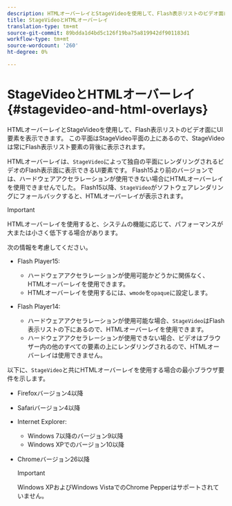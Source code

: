```yaml
---
description: HTMLオーバーレイとStageVideoを使用して、Flash表示リストのビデオ面にUI要素を表示できます。 この平面はStageVideo平面の上にあるので、StageVideoは常にFlash表示リスト要素の背後に表示されます。
title: StageVideoとHTMLオーバーレイ
translation-type: tm+mt
source-git-commit: 89bdda1d4bd5c126f19ba75a819942df901183d1
workflow-type: tm+mt
source-wordcount: '260'
ht-degree: 0%

---
```



# StageVideoとHTMLオーバーレイ{#stagevideo-and-html-overlays}

HTMLオーバーレイとStageVideoを使用して、Flash表示リストのビデオ面にUI要素を表示できます。 この平面はStageVideo平面の上にあるので、StageVideoは常にFlash表示リスト要素の背後に表示されます。

HTMLオーバーレイは、`StageVideo`によって独自の平面にレンダリングされるビデオのFlash表示面に表示できるUI要素です。 Flash15より前のバージョンでは、ハードウェアアクセラレーションが使用できない場合にHTMLオーバーレイを使用できませんでした。 Flash15以降、`StageVideo`がソフトウェアレンダリングにフォールバックすると、HTMLオーバーレイが表示されます。

>[!IMPORTANT]
>
>HTMLオーバーレイを使用すると、システムの機能に応じて、パフォーマンスが大または小さく低下する場合があります。

次の情報を考慮してください。

* Flash Player15:

   * ハードウェアアクセラレーションが使用可能かどうかに関係なく、HTMLオーバーレイを使用できます。
   * HTMLオーバーレイを使用するには、`wmode`を`opaque`に設定します。

* Flash Player14:

   * ハードウェアアクセラレーションが使用可能な場合、`StageVideo`はFlash表示リストの下にあるので、HTMLオーバーレイを使用できます。
   * ハードウェアアクセラレーションが使用できない場合、ビデオはブラウザー内の他のすべての要素の上にレンダリングされるので、HTMLオーバーレイは使用できません。

以下に、`StageVideo`と共にHTMLオーバーレイを使用する場合の最小ブラウザ要件を示します。

* Firefoxバージョン4以降
* Safariバージョン4以降
* Internet Explorer:

   * Windows 7以降のバージョン9以降
   * Windows XPでのバージョン10以降

* Chromeバージョン26以降

   >[!IMPORTANT]
   >
   >Windows XPおよびWindows VistaでのChrome Pepperはサポートされていません。

